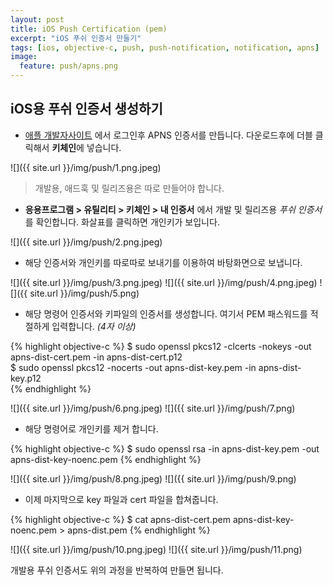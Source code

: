 ```yaml
---
layout: post
title: iOS Push Certification (pem)
excerpt: "iOS 푸쉬 인증서 만들기"
tags: [ios, objective-c, push, push-notification, notification, apns]
image:
  feature: push/apns.png
---
```


## iOS용 푸쉬 인증서 생성하기

- [애플 개발자사이트](https://developer.apple.com/account/ios/certificate/certificateList.action) 에서 로그인후 APNS 인증서를 만듭니다. 다운로드후에 더블 클릭해서 **키체인**에 넣습니다.

![]({{ site.url }}/img/push/1.png.jpeg)

> 개발용, 애드훅 및 릴리즈용은 따로 만들어야 합니다.

- **응용프로그램 > 유틸리티 > 키체인 > 내 인증서** 에서 개발 및 릴리즈용 *푸쉬 인증서*를 확인합니다. 화살표를 클릭하면 개인키가 보입니다.

![]({{ site.url }}/img/push/2.png.jpeg)

- 해당 인증서와 개인키를 따로따로 보내기를 이용하여 바탕화면으로 보냅니다.

![]({{ site.url }}/img/push/3.png.jpeg)
![]({{ site.url }}/img/push/4.png.jpeg)
![]({{ site.url }}/img/push/5.png)

- 해당 명령어 인증서와 키파일의 인증서를 생성합니다. 여기서 PEM 패스워드를 적절하게 입력합니다. *(4자 이상)*

{% highlight objective-c %}
$ sudo openssl pkcs12 -clcerts -nokeys -out apns-dist-cert.pem -in apns-dist-cert.p12  
$ sudo openssl pkcs12 -nocerts -out apns-dist-key.pem -in apns-dist-key.p12  
{% endhighlight %}

![]({{ site.url }}/img/push/6.png.jpeg)
![]({{ site.url }}/img/push/7.png)

- 해당 명령어로 개인키를 제거 합니다.

{% highlight objective-c %}
$ sudo openssl rsa -in apns-dist-key.pem -out apns-dist-key-noenc.pem
{% endhighlight %}

![]({{ site.url }}/img/push/8.png.jpeg)
![]({{ site.url }}/img/push/9.png)

- 이제 마지막으로 key 파일과 cert 파일을 합쳐줍니다.

{% highlight objective-c %}
$ cat apns-dist-cert.pem apns-dist-key-noenc.pem > apns-dist.pem
{% endhighlight %}

![]({{ site.url }}/img/push/10.png.jpeg)
![]({{ site.url }}/img/push/11.png)

개발용 푸쉬 인증서도 위의 과정을 반복하여 만들면 됩니다.
